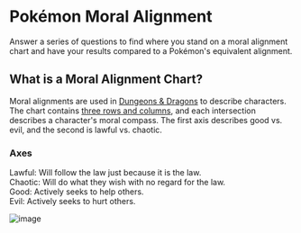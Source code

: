 # Pokémon Moral Alignment

Answer a series of questions to find where you stand on a moral alignment chart and have your results compared to a Pokémon's equivalent alignment.

## What is a Moral Alignment Chart?

Moral alignments are used in [Dungeons & Dragons](https://en.wikipedia.org/wiki/Dungeons_%26_Dragons) to describe characters. The chart contains [three rows and columns](https://en.wikipedia.org/wiki/Alignment_(Dungeons_%26_Dragons)#Alignments), and each intersection describes a character's moral compass. The first axis describes good vs. evil, and the second is lawful vs. chaotic.

### Axes

Lawful: Will follow the law just because it is the law.<br />
Chaotic: Will do what they wish with no regard for the law.<br />
Good: Actively seeks to help others. <br />
Evil: Actively seeks to hurt others.


![image](https://i.imgur.com/o9aVmar.jpeg)
